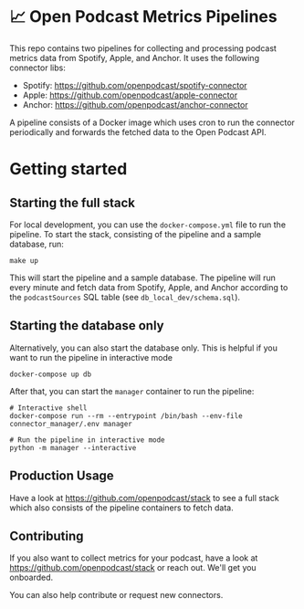 # 📈 Open Podcast Metrics Pipelines

This repo contains two pipelines for collecting and processing podcast metrics data
from Spotify, Apple, and Anchor. It uses the following connector libs:

- Spotify: <https://github.com/openpodcast/spotify-connector> 
- Apple: <https://github.com/openpodcast/apple-connector> 
- Anchor: <https://github.com/openpodcast/anchor-connector>

A pipeline consists of a Docker image which uses cron to run the connector periodically
and forwards the fetched data to the Open Podcast API.

# Getting started

## Starting the full stack

For local development, you can use the `docker-compose.yml` file to run the pipeline.
To start the stack, consisting of the pipeline and a sample database, run:

```
make up
```

This will start the pipeline and a sample database. The pipeline will run every
minute and fetch data from Spotify, Apple, and Anchor according to the
`podcastSources` SQL table (see `db_local_dev/schema.sql`).

## Starting the database only

Alternatively, you can also start the database only.
This is helpful if you want to run the pipeline in interactive mode

```
docker-compose up db
```

After that, you can start the `manager` container to run the pipeline:

```
# Interactive shell
docker-compose run --rm --entrypoint /bin/bash --env-file connector_manager/.env manager

# Run the pipeline in interactive mode
python -m manager --interactive
```



## Production Usage

Have a look at <https://github.com/openpodcast/stack> to see a full stack
which also consists of the pipeline containers to fetch data.

## Contributing

If you also want to collect metrics for your podcast,
have a look at <https://github.com/openpodcast/stack>
or reach out. We'll get you onboarded.

You can also help contribute or request new connectors.

[Open Podcast API]: https://github.com/openpodcast/api
